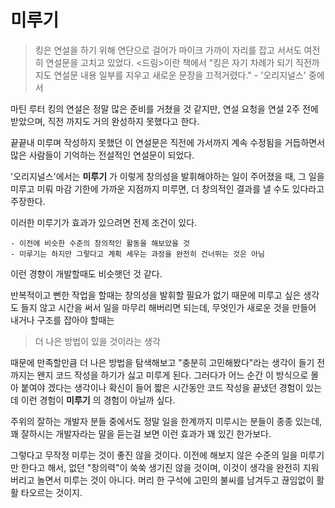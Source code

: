 # 미루기

> 킹은 연설을 하기 위해 연단으로 걸어가 마이크 가까이 자리를 잡고 서서도 여전히 연설문을 고치고 있었다. <드림>이란 책에서 "킹은 자기 차례가 되기 직전까지도 연설문 내용 일부를 지우고 새로운 문장을 끄적거렸다." - '오리지널스' 중에서

마틴 루터 킹의 연설은 정말 많은 준비를 거쳤을 것 같지만, 연설 요청을 연설 2주 전에 받았으며, 직전 까지도 거의 완성하지 못했다고 한다.

끝끝내 미루며 작성하지 못했던 이 연설문은 직전에 가서까지 계속 수정됨을 거듭하면서 많은 사람들이 기억하는 전설적인 연설문이 되었다.

'오리지널스'에서는 **미루기** 가 이렇게 창의성을 발휘해야하는 일이 주어졌을 때, 그 일을 미루고 미뤄 마감 기한에 가까운 지점까지 미루면, 더 창의적인 결과를 낼 수도 있다라고 주장한다.

이러한 미루기가 효과가 있으려면 전제 조건이 있다.
```
- 이전에 비슷한 수준의 창의적인 활동을 해보았을 것
- 미루기는 하지만 그렇다고 계획 세우는 과정을 완전히 건너뛰는 것은 아님
```

이런 경향이 개발할때도 비슷햇던 것 같다.

반복적이고 뻔한 작업을 할때는 창의성을 발휘할 필요가 없기 때문에 미루고 싶은 생각도 들지 않고 시간을 써서 일을 마무리 해버리면 되는데, 무엇인가 새로운 것을 만들어 내거나 구조를 잡아야 할때는

> 더 나은 방법이 있을 것이라는 생각

때문에 만족할만큼 더 나은 방법을 탐색해보고 "충분히 고민해봤다"라는 생각이 들기 전까지는 왠지 코드 작성을 하기가 싫고 미루게 된다. 그러다가 어느 순간 이 방식으로 몰아 붙여야 겠다는 생각이나 확신이 들어 짧은 시간동안 코드 작성을 끝냈던 경험이 있는데 이런 경험이 **미루기** 의 경험이 아닐까 싶다.

주위의 잘하는 개발자 분들 중에서도 정말 일을 한계까지 미루시는 분들이 종종 있는데, 꽤 잘하시는 개발자라는 말을 듣는걸 보면 이런 효과가 꽤 있긴 한가보다.

그렇다고 무작정 미루는 것이 좋진 않을 것이다. 이전에 해보지 않은 수준의 일을 미루기만 한다고 해서, 없던 "창의력"이 쑥쑥 생기진 않을 것이며, 이것이 생각을 완전히 지워버리고 놀면서 미루는 것이 아니다. 머리 한 구석에 고민의 불씨를 남겨두고 끊임없이 활활 타오르는 것이지.
